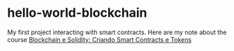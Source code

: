 # hello-world-blockchain
My first project interacting with smart contracts.
Here are my note about the course [Blockchain e Solidity: Criando Smart Contracts e Tokens](https://cursos.alura.com.br/course/solidity-criando-smart-contracts-tokens)
